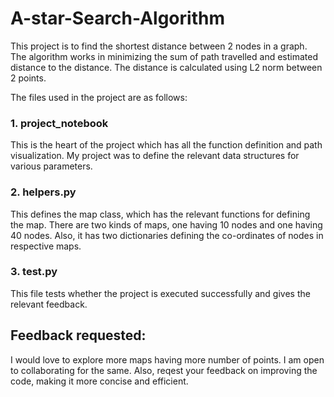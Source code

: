 # A-star-Search-Algorithm
This project is to find the shortest distance between 2 nodes in a graph. 
The algorithm works in minimizing the sum of path travelled and estimated
distance to the distance. The distance is calculated using L2 norm between 2 points.


The files used in the project are as follows:

### **1. project_notebook** ###

This is the heart of the project which has all the function definition and path visualization.
My project was to define the relevant data structures for various parameters.

### **2. helpers.py** ###

This defines the map class, which has the relevant functions for defining the map. There are two kinds
of maps, one having 10 nodes and one having 40 nodes. Also, it has two dictionaries defining the co-ordinates
of nodes in respective maps.

### **3. test.py** ###

This file tests whether the project is executed successfully and gives the relevant feedback.

## Feedback requested: ##

I would love to explore more maps having more number of points. I am open to collaborating for the same. Also, 
reqest your feedback on improving the code, making it more concise and efficient.
